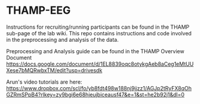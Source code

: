 # THAMP-EEG
Instructions for recruiting/running participants can be found in the THAMP sub-page of the lab wiki. This repo contains instructions and code involved in the preprocessing and analysis of the data.

Preprocessing and Analysis guide can be found in the THAMP Overview Document https://docs.google.com/document/d/1EL8839oqc8otykgAeb8aCeg1eMtUUXese7bMQRwbxTM/edit?usp=drivesdk

Arun's video tutorials are here: https://www.dropbox.com/scl/fo/yb8fdt498w188nj9jjzz1/AGJp2tRyFX8qOhGZRmSPpB4?rlkey=zy9bgi6e68hjeujbiceausf47&e=1&st=he2b92j1&dl=0
